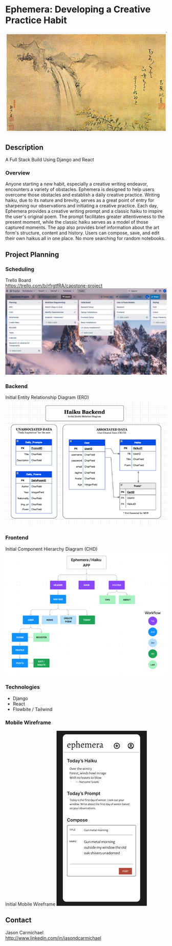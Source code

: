 # Ephemera: Developing a Creative Practice Habit

![](assets/basho_waterfall.png)

## Description
A Full Stack Build Using Django and React

### Overview
Anyone starting a new habit, especially a creative writing endeavor, encounters a variety of obstacles. Ephemera is designed to help users overcome those obstacles and establish a daily creative practice. Writing haiku, due to its nature and brevity, serves as a great point of entry for sharpening our observations and initiating a creative practice. Each day, Ephemera provides a creative writing prompt and a classic haiku to inspire the user's original poem. The prompt facilitates greater attentiveness to the present moment, while the classic haiku serves as a model of those captured moments. The app also provides brief information about the art form's structure, content and history. Users can compose, save, and edit their own haikus all in one place. No more searching for random notebooks.

## Project Planning
### Scheduling
Trello Board<br>
https://trello.com/b/rfrgtfRA/capstone-project
![](assets/ephemera_trello.png)

### Backend
Initial Entity Relationship Diagram (ERD)
![](assets/ephemera_erd.png)

### Frontend
Initial Component Hierarchy Diagram (CHD)
![](assets/ephemera_CHD.png)

### Technologies
- Django
- React
- Flowbite / Tailwind

### Mobile Wireframe
Initial Mobile Wireframe
![](assets/ephemera_mwireframe.png)



## Contact
Jason Carmichael<br>
http://www.linkedin.com/in/jasondcarmichael
